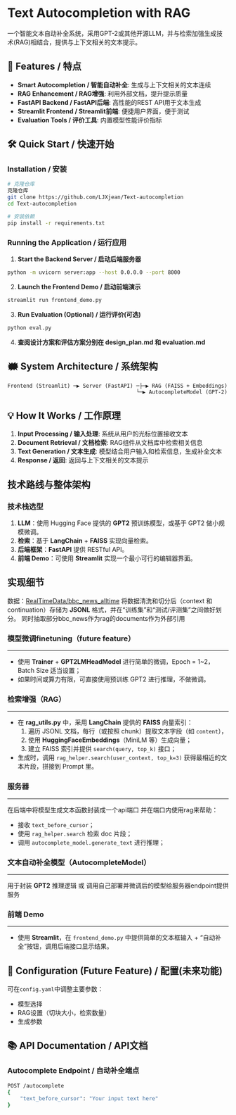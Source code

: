 # Text Autocompletion with RAG

一个智能文本自动补全系统，采用GPT-2或其他开源LLM，并与检索加强生成技术(RAG)相结合，提供与上下文相关的文本提示。

## 🚀 Features / 特点

- **Smart Autocompletion / 智能自动补全**: 生成与上下文相关的文本连续
- **RAG Enhancement / RAG增强**: 利用外部文档，提升提示质量
- **FastAPI Backend / FastAPI后端**: 高性能的REST API用于文本生成
- **Streamlit Frontend / Streamlit前端**: 便捷用户界面，便于测试
- **Evaluation Tools / 评价工具**: 内置模型性能评价指标

## 🛠️ Quick Start / 快速开始

### Installation / 安装

```bash
# 克隆仓库
克隆仓库
git clone https://github.com/LJXjean/Text-autocompletion
cd Text-autocompletion

# 安装依赖
pip install -r requirements.txt
```

### Running the Application / 运行应用

1. **Start the Backend Server / 启动后端服务器**
```bash
python -m uvicorn server:app --host 0.0.0.0 --port 8000
```

2. **Launch the Frontend Demo / 启动前端演示**
```bash
streamlit run frontend_demo.py
```

3. **Run Evaluation (Optional) / 运行评价(可选)**
```bash
python eval.py
```

4. **查阅设计方案和评估方案分别在 design_plan.md 和 evaluation.md**

## 🗰️ System Architecture / 系统架构

```
Frontend (Streamlit) ─▶ Server (FastAPI) ─├─▶ RAG (FAISS + Embeddings)
                                         └─▶ AutocompleteModel (GPT-2)
```

## 💡 How It Works / 工作原理

1. **Input Processing / 输入处理**: 系统从用户的光标位置接收文本
2. **Document Retrieval / 文档检索**: RAG组件从文档库中检索相关信息
3. **Text Generation / 文本生成**: 模型结合用户输入和检索信息，生成补全文本
4. **Response / 返回**: 返回与上下文相关的文本提示

## 技术路线与整体架构

###  技术栈选型

1. **LLM**：使用 Hugging Face 提供的 **GPT2** 预训练模型，或基于 GPT2 做小规模微调。
2. **检索**：基于 **LangChain** + **FAISS** 实现向量检索。
3. **后端框架**：**FastAPI** 提供 RESTful API。
4. **前端 Demo**：可使用 **Streamlit** 实现一个最小可行的编辑器界面。

## **实现细节**

数据：[RealTimeData/bbc_news_alltime](https://huggingface.co/datasets/RealTimeData/bbc_news_alltime)
将数据清洗和切分后（context 和 continuation）存储为 **JSONL** 格式，并在“训练集”和“测试/评测集”之间做好划分。
同时抽取部分bbc_news作为rag的documents作为外部引用

### 模型微调finetuning（future feature）
---
- 使用 **Trainer** + **GPT2LMHeadModel** 进行简单的微调，Epoch = 1~2，Batch Size 适当设置；
- 如果时间或算力有限，可直接使用预训练 GPT2 进行推理，不做微调。

### 检索增强（RAG）
---
- 在 **rag_utils.py** 中，采用 **LangChain** 提供的 **FAISS** 向量索引：
    1. 遍历 JSONL 文档，每行（或按照 chunk）提取文本字段（如 `content`），
    2. 使用 **HuggingFaceEmbeddings**（MiniLM 等）生成向量；
    3. 建立 FAISS 索引并提供 `search(query, top_k)` 接口；
- 生成时，调用 `rag_helper.search(user_context, top_k=3)` 获得最相近的文本片段，拼接到 Prompt 里。

### 服务器
---
在后端中将模型生成文本函数封装成一个api端口 并在端口内使用rag来帮助：

- 接收 `text_before_cursor`；
- 使用 `rag_helper.search` 检索 doc 片段；
- 调用 `autocomplete_model.generate_text` 进行推理；

### 文本自动补全模型（AutocompleteModel）
---
用于封装 **GPT2** 推理逻辑 或 调用自己部署并微调后的模型给服务器endpoint提供服务

###  前端 Demo
---
- 使用 **Streamlit**，在 `frontend_demo.py` 中提供简单的文本框输入 + “自动补全”按钮，调用后端接口显示结果。

## 🔧 Configuration (Future Feature) / 配置(未来功能)

可在`config.yaml`中调整主要参数：
- 模型选择
- RAG设置（切块大小，检索数量）
- 生成参数

## 📚 API Documentation / API文档

### Autocomplete Endpoint / 自动补全端点

```bash
POST /autocomplete
{
    "text_before_cursor": "Your input text here"
}
```

